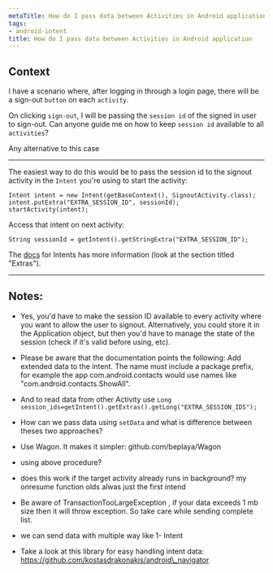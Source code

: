 ```yaml
---
metaTitle: How do I pass data between Activities in Android application
tags:
- android-intent
title: How do I pass data between Activities in Android application
---
```


## Context

I have a scenario where, after logging in through a login page, there will be a sign-out `button` on each `activity`.


On clicking `sign-out`, I will be passing the `session id` of the signed in user to sign-out. Can anyone guide me on how to keep `session id` available to all `activities`?


Any alternative to this case 



---

The easiest way to do this would be to pass the session id to the signout activity in the `Intent` you're using to start the activity:



```
Intent intent = new Intent(getBaseContext(), SignoutActivity.class);
intent.putExtra("EXTRA_SESSION_ID", sessionId);
startActivity(intent);

```

Access that intent on next activity:



```
String sessionId = getIntent().getStringExtra("EXTRA_SESSION_ID");

```

The [docs](http://developer.android.com/guide/topics/intents/intents-filters.html) for Intents has more information (look at the section titled "Extras").



---

## Notes:

- Yes, you'd have to make the session ID available to every activity where you want to allow the user to signout. Alternatively, you could store it in the Application object, but then you'd have to manage the state of the session (check if it's valid before using, etc).


- Please be aware that the documentation points the following: Add extended data to the intent. The name must include a package prefix, for example the app com.android.contacts would use names like "com.android.contacts.ShowAll".


- And to read data from other Activity use `Long session_ids=getIntent().getExtras().getLong("EXTRA_SESSION_IDS");`


- How can we pass data using `setData` and what is difference between theses two approaches?


- Use Wagon. It makes it simpler: github.com/beplaya/Wagon


- using above procedure?


- does this work if the target activity already runs in background? my onresume function olds alwas just the first intend


- Be aware of TransactionTooLargeException , if your data exceeds 1 mb size then it will throw exception. So take care while sending complete list.


- we can send data with multiple way like 
1- Intent


- Take a look at this library for easy handling intent data: https://github.com/kostasdrakonakis/android\_navigator



